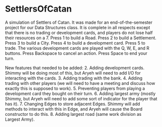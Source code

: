 # SettlersOfCatan
A simulation of Settlers of Catan. It was made for an end-of-the-semester project for our Data Structures class.
It is complete in all respects except that there is no trading or development cards, and players do not lose half their resources on a 7.
Press 1 to build a Road. Press 2 to build a Settlement. Press 3 to build a City. Press 4 to build a development card. Press 5 to trade. The various development cards are played with the Q, W, E, and R buttons. Press Backspace to cancel an action. Press Space to end your turn.

New features that needed to be added:
  2. Adding development cards. Shimmy will be doing most of this, but Aryeh will need to add I/O for interacting with the cards.
  3. Adding trading with the bank.
  4. Adding trading with other players (we will need to have a meeting and discuss how exactly this is supposed to work).
  5. Preventing players from playing a development card they bought on their turn.
  6. Adding largest army (mostly Shimmy, but Aryeh will need to add some sort of indicator for the player that has it).
  7. Changing Edges to store adjacent Edges. Shimmy will add methods to interact with this in Edge, and Aryeh will cause the Board constructor to do this.
  8. Adding largest road (same work division as Largest Army).
